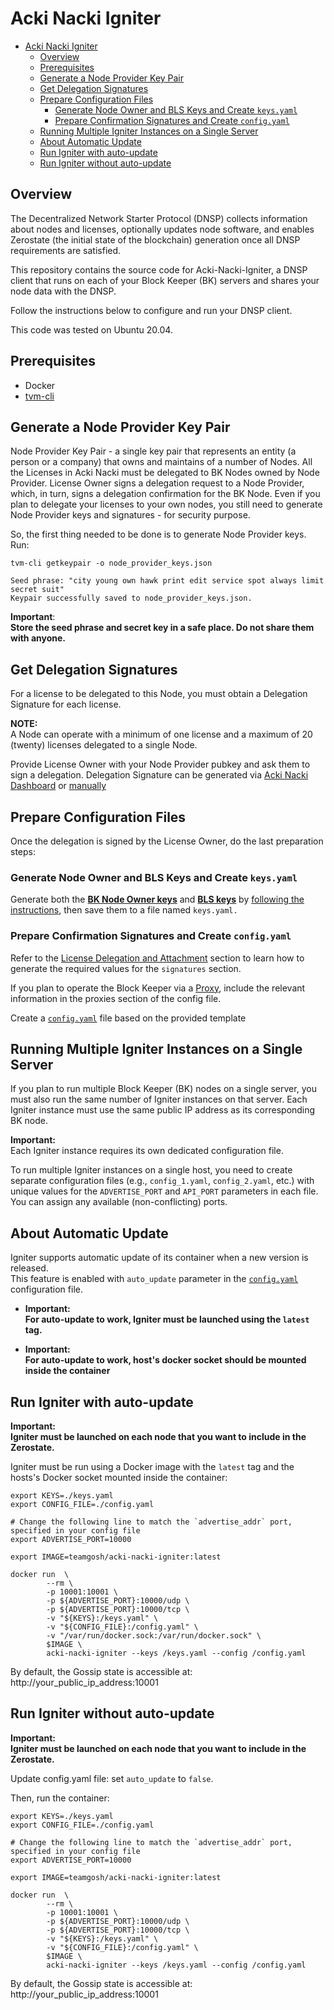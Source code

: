# Acki Nacki Igniter

- [Acki Nacki Igniter](#acki-nacki-igniter)
  - [Overview](#overview)
  - [Prerequisites](#prerequisites)
  - [Generate a Node Provider Key Pair](#generate-a-node-provider-key-pair)
  - [Get Delegation Signatures](#get-delegation-signatures)
  - [Prepare Configuration Files](#prepare-configuration-files)
    - [Generate Node Owner and BLS  Keys and Create `keys.yaml`](#generate-node-owner-and-bls--keys-and-create-keysyaml)
    - [Prepare Confirmation Signatures and Create `config.yaml`](#prepare-confirmation-signatures-and-create-configyaml)
  - [Running Multiple Igniter Instances on a Single Server](#running-multiple-igniter-instances-on-a-single-server)
  - [About Automatic Update](#about-automatic-update)
  - [Run Igniter with auto-update](#run-igniter-with-auto-update)
  - [Run Igniter without auto-update](#run-igniter-without-auto-update)

## Overview

The Decentralized Network Starter Protocol (DNSP) collects information about nodes and licenses, optionally updates node software, and enables Zerostate (the initial state of the blockchain) generation once all DNSP requirements are satisfied.

This repository contains the source code for Acki-Nacki-Igniter, a DNSP client that runs on each of your Block Keeper (BK) servers and shares your node data with the DNSP.

Follow the instructions below to configure and run your DNSP client.

This code was tested on Ubuntu 20.04.

## Prerequisites

- Docker 
- [tvm-cli](https://github.com/tvmlabs/tvm-sdk/releases) 

## Generate a Node Provider Key Pair

Node Provider Key Pair - a single key pair that represents an entity (a person or a company) that owns and maintains of a number of Nodes. 
All the Licenses in Acki Nacki must be delegated to BK Nodes owned by Node Provider.
License Owner signs a delegation request to a Node Provider, which, in turn, signs a delegation confirmation for the BK Node.
Even if you plan to delegate your licenses to your own nodes, you still need to generate Node Provider keys and signatures - for security purpose.

So, the first thing needed to be done is to generate Node Provider keys.  
Run:

```
tvm-cli getkeypair -o node_provider_keys.json

Seed phrase: "city young own hawk print edit service spot always limit secret suit"
Keypair successfully saved to node_provider_keys.json.
```

**Important**:  
**Store the seed phrase and secret key in a safe place. Do not share them with anyone.**

## Get Delegation Signatures

For a license to be delegated to this Node, you must obtain a Delegation Signature for each license.

**NOTE:**  
A Node can operate with a minimum of one license and a maximum of 20 (twenty) licenses delegated to a single Node.

Provide License Owner with your Node Provider pubkey and ask them to sign a delegation.
Delegation Signature can be generated via [Acki Nacki Dashboard](hhttps://dashboard.ackinacki.com/licenses) or [manually](./docs/Manual_license_delegation.md)

## Prepare Configuration Files

Once the delegation is signed by the License Owner, do the last preparation steps:

### Generate Node Owner and BLS  Keys and Create `keys.yaml`

Generate both the [**BK Node Owner keys**](https://docs.ackinacki.com/glossary#bk-node-owner-keys) and [**BLS keys**](https://docs.ackinacki.com/glossary#bls-keys) by [following the instructions](docs/Keys_generation.md), then save them to a file named `keys.yaml.`

### Prepare Confirmation Signatures and Create `config.yaml`

Refer to the [License Delegation and Attachment](docs/License_attachment.md) section to learn how to generate the required values for the `signatures` section.

If you plan to operate the Block Keeper via a [Proxy](https://docs.ackinacki.com/protocol-participation/proxy-service), include the relevant information in the proxies section of the config file.

Create a [`config.yaml`](./config-template.yaml) file based on the provided template

## Running Multiple Igniter Instances on a Single Server

If you plan to run multiple Block Keeper (BK) nodes on a single server, you must also run the same number of Igniter instances on that server. Each Igniter instance must use the same public IP address as its corresponding BK node.

**Important:**  
Each Igniter instance requires its own dedicated configuration file.

To run multiple Igniter instances on a single host, you need to create separate configuration files (e.g., `config_1.yaml`, `config_2.yaml`, etc.) with unique values for the `ADVERTISE_PORT` and `API_PORT` parameters in each file. You can assign any available (non-conflicting) ports.

## About Automatic Update

Igniter supports automatic update of its container when a new version is released.  
This feature is enabled with `auto_update` parameter in the [`config.yaml`](./config-template.yaml#L16) configuration file.

- **Important:**  
**For auto-update to work, Igniter must be launched using the `latest` tag.**

- **Important:**  
**For auto-update to work, host's docker socket should be mounted inside the container**

## Run Igniter with auto-update

**Important:**  
**Igniter must be launched on each node that you want to include in the Zerostate.**

Igniter must be run using a Docker image with the `latest` tag and the hosts's Docker socket mounted inside the container:

```
export KEYS=./keys.yaml
export CONFIG_FILE=./config.yaml

# Change the following line to match the `advertise_addr` port, specified in your config file
export ADVERTISE_PORT=10000

export IMAGE=teamgosh/acki-nacki-igniter:latest

docker run  \
        --rm \
        -p 10001:10001 \
        -p ${ADVERTISE_PORT}:10000/udp \
        -p ${ADVERTISE_PORT}:10000/tcp \
        -v "${KEYS}:/keys.yaml" \
        -v "${CONFIG_FILE}:/config.yaml" \
        -v "/var/run/docker.sock:/var/run/docker.sock" \
        $IMAGE \
        acki-nacki-igniter --keys /keys.yaml --config /config.yaml
```

By default, the Gossip state is accessible at:  
http://your_public_ip_address:10001

## Run Igniter without auto-update

**Important:**  
**Igniter must be launched on each node that you want to include in the Zerostate.**

Update config.yaml file: set `auto_update` to `false`.

Then, run the container:

```
export KEYS=./keys.yaml
export CONFIG_FILE=./config.yaml

# Change the following line to match the `advertise_addr` port, specified in your config file
export ADVERTISE_PORT=10000

export IMAGE=teamgosh/acki-nacki-igniter:latest

docker run  \
        --rm \
        -p 10001:10001 \
        -p ${ADVERTISE_PORT}:10000/udp \
        -p ${ADVERTISE_PORT}:10000/tcp \
        -v "${KEYS}:/keys.yaml" \
        -v "${CONFIG_FILE}:/config.yaml" \
        $IMAGE \
        acki-nacki-igniter --keys /keys.yaml --config /config.yaml
```


By default, the Gossip state is accessible at:  
http://your_public_ip_address:10001